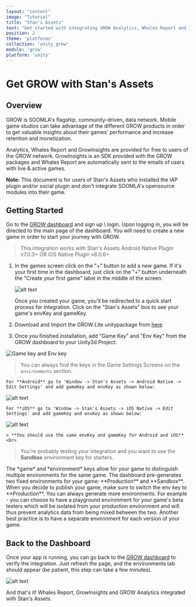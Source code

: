```yaml
---
layout: "content"
image: "Tutorial"
title: "Stan's Assets"
text: "Get started with integrating GROW Analytics, Whales Report and Insights for Unity3D with Stan's Assets. Doesn't Include any of SOOMLA's opensource modules, only Highway and GrowInsights."
position: 2
theme: 'platforms'
collection: 'unity_grow'
module: 'grow'
platform: 'unity'
---
```


# Get GROW with Stan's Assets

## Overview

GROW is SOOMLA's flagship, community-driven, data network. Mobile game studios can take advantage of the different GROW products in order to get valuable insights about their games' performance and increase retention and monetization.

Analytics, Whales Report and GrowInsights are provided for free to users of the GROW network. GrowInsights is an SDK provided with the GROW packages and Whales Report are automatically sent to the emails of users with live & active games.

**Note:** This document is for users of Stan's Assets who installed the IAP plugin and/or social plugin and don't integrate SOOMLA's opensource modules into their game.

## Getting Started

Go to the [GROW dashboard](https://doorman.soom.la/oauth/authorize?response_type=code&redirect_uri=http%3A%2F%2Fdashboard.soom.la%2Fauth%2Fdoorman%2Fcallback&scope=own&client_id=growDashboard&referrer=stansassets) and sign up \ login. Upon logging in, you will be directed to the main page of the dashboard. You will need to create a new game in order to start your journey with GROW.

> This integration works with Stan's Assets Android Native Plugin v7.0.3+ OR iOS Native Plugin v8.0.6+.

1. In the games screen click on the "+" button to add a new game. If it's your first time in the dashboard, just click on the "+" button underneath the "Create your first game" label in the middle of the screen.

	  ![alt text](/img/tutorial_img/unity_grow/addNewApp.png "Add new app")

	<div class="info-box">Once you created your game, you'll be redirected to a quick start process for integration. Click on the "Stan's Assets" box to see your game's envKey and gameKey.</div>

2. Download and Import the GROW Lite unitypackage from [here](http://library.soom.la/fetch/unity3d-soomla-grow-lite/latest?cf=kb).

3. Once you finished installation, add "Game Key" and "Env Key" from the GROW dashboard to your Unity3d Project:

  <img src="/img/tutorial_img/unity_grow/dashboardKeys.png" alt="Game key and Env key" style="border:0;">

  > You can always find the keys in the Game Settings Screens on the `environments` section.

	For **Android** go to 'Window -> Stan's Assets -> Android Native -> Edit Settings' and add gameKey and envKey as shown below:  
  ![alt text](/img/tutorial_img/unity_grow/stansassets_android_editor.png "Keys")

	For **iOS** go to 'Window -> Stan's Assets -> iOS Native -> Edit Settings' and add gameKey and envKey as shown below:  
  ![alt text](/img/tutorial_img/unity_grow/stansassets_ios_editor.png "Keys")

	> **You should use the same envKey and gameKey for Android and iOS**  
	<br>
  > You're probably testing your integration and you want to use the **Sandbox** environment key for starters.

  <div class="info-box">The *game* and *environment* keys allow for your game to distinguish multiple environments for the same game. The dashboard pre-generates two fixed environments for your game: **Production** and **Sandbox**. When you decide to publish your game, make sure to switch the env key to **Production**.  You can always generate more environments.  For example - you can choose to have a playground environment for your game's beta testers which will be isolated from your production environment and will thus prevent analytics data from being mixed between the two.  Another best practice is to have a separate environment for each version of your game.</div>


## Back to the Dashboard

Once your app is running, you can go back to the [GROW dashboard](https://doorman.soom.la/oauth/authorize?response_type=code&redirect_uri=http%3A%2F%2Fdashboard.soom.la%2Fauth%2Fdoorman%2Fcallback&scope=own&client_id=growDashboard&referrer=stansassets) to verify the integration. Just refresh the page, and the environments tab should appear (be patient, this step can take a few minutes).

![alt text](/img/tutorial_img/unity_grow/verifyIntegration.png "Verify Integration")

And that's it! Whales Report, GrowInsights and GROW Analytics integrated with Stan's Assets.
